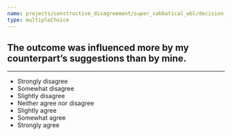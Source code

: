 ```yaml
---
name: projects/constructive_disagreement/super_sabbatical_wbl/decision_leadership_1.md
type: multipleChoice
---
```


## The outcome was influenced more by my counterpart’s suggestions than by mine.

---

- Strongly disagree
- Somewhat disagree
- Slightly disagree
- Neither agree nor disagree
- Slightly agree
- Somewhat agree
- Strongly agree
